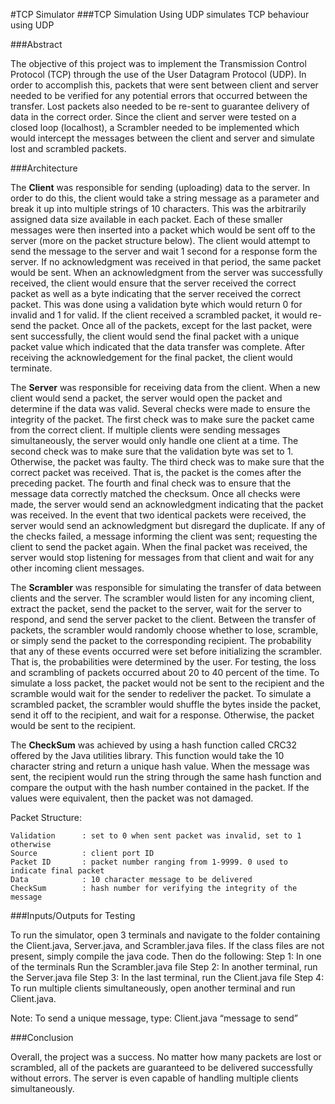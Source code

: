 #TCP Simulator
###TCP Simulation Using UDP
simulates TCP behaviour using UDP

###Abstract


The objective of this project was to implement the Transmission Control Protocol (TCP) through the use of the User Datagram Protocol (UDP). In order to accomplish this, packets that were sent between client and server needed to be verified for any potential errors that occurred between the transfer. Lost packets also needed to be re-sent to guarantee delivery of data in the correct order. Since the client and server were tested on a closed loop (localhost), a Scrambler needed to be implemented which would intercept the messages between the client and server and simulate lost and scrambled packets.

###Architecture

The <b>Client</b> was responsible for sending (uploading) data to the server. In order to do this, the client would take a string message as a parameter and break it up into multiple strings of 10 characters. This was the arbitrarily assigned data size available in each packet. Each of these smaller messages were then inserted into a packet which would be sent off to the server (more on the packet structure below). The client would attempt to send the message to the server and wait 1 second for a response form the server. If no acknowledgment was received in that period, the same packet would be sent. When an acknowledgment from the server was successfully received, the client would ensure that the server received the correct packet as well as a byte indicating that the server received the correct packet. This was done using a validation byte which would return 0 for invalid and 1 for valid. If the client received a scrambled packet, it would re-send the packet. Once all of the packets, except for the last packet, were sent successfully, the client would send the final packet with a unique packet value which indicated that the data transfer was complete. After receiving the acknowledgement for the final packet, the client would terminate.

The <b>Server</b> was responsible for receiving data from the client. When a new client would send a packet, the server would open the packet and determine if the data was valid. Several checks were made to ensure the integrity of the packet. The first check was to make sure the packet came from the correct client. If multiple clients were sending messages simultaneously, the server would only handle one client at a time. The second check was to make sure that the validation byte was set to 1. Otherwise, the packet was faulty. The third check was to make sure that the correct packet was received. That is, the packet is the comes after the preceding packet. The fourth and final check was to ensure that the message data correctly matched the checksum. Once all checks were made, the server would send an acknowledgment indicating that the packet was received. In the event that two identical packets were received, the server would send an acknowledgment but disregard the duplicate. If any of the checks failed, a message informing the client was sent; requesting the client to send the packet again. When the final packet was received, the server would stop listening for messages from that client and wait for any other incoming client messages.

The <b>Scrambler</b> was responsible for simulating the transfer of data between clients and the server. The scrambler would listen for any incoming client, extract the packet, send the packet to the server, wait for the server to respond, and send the server packet to the client. Between the transfer of packets, the scrambler would randomly choose whether to lose, scramble, or simply send the packet to the corresponding recipient. The probability that any of these events occurred were set before initializing the scrambler. That is, the probabilities were determined by the user. For testing, the loss and scrambling of packets occurred about 20 to 40 percent of the time. To simulate a loss packet, the packet would not be sent to the recipient and the scramble would wait for the sender to redeliver the packet. To simulate a scrambled packet, the scrambler would shuffle the bytes inside the packet, send it off to the recipient, and wait for a response. Otherwise, the packet would be sent to the recipient.

The <b>CheckSum</b> was achieved by using a hash function called CRC32 offered by the Java utilities library. This function would take the 10 character string and return a unique hash value. When the message was sent, the recipient would run the string through the same hash function and compare the output with the hash number contained in the packet. If the values were equivalent, then the packet was not damaged.

Packet Structure:

	Validation		: set to 0 when sent packet was invalid, set to 1 otherwise
	Source			: client port ID
	Packet ID		: packet number ranging from 1-9999. 0 used to indicate final packet
	Data			: 10 character message to be delivered
	CheckSum		: hash number for verifying the integrity of the message


###Inputs/Outputs for Testing

To run the simulator, open 3 terminals and navigate to the folder containing the Client.java, Server.java, and Scrambler.java files. If the class files are not present, simply compile the java code. Then do the following:
Step 1: In one of the terminals Run the Scrambler.java file
Step 2: In another terminal, run the Server.java file
Step 3: In the last terminal, run the Client.java file
Step 4: To run multiple clients simultaneously, open another terminal and run Client.java.

Note: To send a unique message, type: Client.java “message to send”


###Conclusion

Overall, the project was a success. No matter how many packets are lost or scrambled, all of the packets are guaranteed to be delivered successfully without errors. The server is even capable of handling multiple clients simultaneously. 

